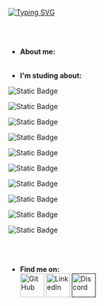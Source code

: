 
 [![Typing SVG](https://readme-typing-svg.demolab.com?font=Fira+Code&duration=3000&pause=1000&color=2662B9&center=true&multiline=true&width=1000&lines=Hi%2C+my+name+is+Lorena+Barreto;and+I'm+a+student+of+web+development)](https://git.io/typing-svg)

 <br /><br />

- **About me:**
 <br /><br />

* **I'm studing about:**
  <div align="center" >
 ![Static Badge](https://img.shields.io/badge/TypeScript--3178C6?style=for-the-badge&logo=TypeScript&logoColor=%23FFFFFF&label=Typescript&labelColor=%233178C6&color=%23141414)

![Static Badge](https://img.shields.io/badge/JavaScript--F7DF1E?style=for-the-badge&logo=JavaScript&logoColor=black&label=JavaScript&labelColor=%23F7DF1E)

![Static Badge](https://img.shields.io/badge/Node.js--%23339933?style=for-the-badge&logo=Node.js&logoColor=white&label=Node.js&labelColor=%23339933)

![Static Badge](https://img.shields.io/badge/mongodb--%2347A248?style=for-the-badge&logo=mongodb&logoColor=white&label=mongodb&labelColor=%2347A248)


![Static Badge](https://img.shields.io/badge/postgresql--%23316192?style=for-the-badge&logo=postgresql&logoColor=white&label=postgreSQL&labelColor=%23316192)


![Static Badge](https://img.shields.io/badge/mysql--%234479A1?style=for-the-badge&logo=mysql&logoColor=white&label=MySQL&labelColor=%234479A1)

![Static Badge](https://img.shields.io/badge/jest--%23C21325?style=for-the-badge&logo=jest&logoColor=white&label=jest&labelColor=%23C21325)



![Static Badge](https://img.shields.io/badge/React--%2361DAFB?style=for-the-badge&logo=React&logoColor=white&label=React&labelColor=%2361DAFB)

![Static Badge](https://img.shields.io/badge/HTML5--%23E34F26?style=for-the-badge&logo=HTML5&logoColor=white&label=HTML5&labelColor=%23E34F26)

![Static Badge](https://img.shields.io/badge/css--%231572B6?style=for-the-badge&logo=CSS3&logoColor=white&label=CSS&labelColor=%231572B6)







</div>

<br /><br />

  

+ **Find me on:**
  <div align="vCenter">
  <a href="https://github.com/blorena13">
    <picture>
      <source media="(prefers-color-scheme: dark)" srcset="https://cdn.simpleicons.org/github/white">
      <img alt="GitHub" title="GitHub" height="48" width="48" src="https://cdn.simpleicons.org/github"></picture></a>
  <a href="https://www.linkedin.com/in/lorena-barreto-5a89a3178">
    <img alt="LinkedIn" title="LinkedIn" height="48" width="48" src="https://cdn.simpleicons.org/linkedin"></a>
  <a href="">
    <img alt="Discord" title="Discord" height="48" width="48" src="https://cdn.simpleicons.org/discord"></a>
    </div>



<!--
**blorena13/blorena13** is a ✨ _special_ ✨ repository because its `README.md` (this file) appears on your GitHub profile.

Here are some ideas to get you started:

- 🔭 I’m currently working on ...
- 🌱 I’m currently learning ...
- 👯 I’m looking to collaborate on ...
- 🤔 I’m looking for help with ...
- 💬 Ask me about ...
- 📫 How to reach me: ...
- 😄 Pronouns: ...
- ⚡ Fun fact: ...
-->

